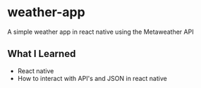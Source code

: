 # weather-app
A simple weather app in react native using the Metaweather API

## What I Learned
- React native
- How to interact with API's and JSON in react native
